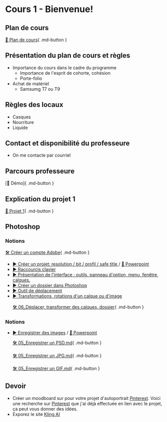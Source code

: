 # Cours 1 - Bienvenue!

<style>.md-footer{display:none;}</style>

## Plan de cours
[📁 Plan de cours](https://uqam-my.sharepoint.com/:w:/g/personal/lavoie-pilote_francoise_uqam_ca/EbTC0HRxc-lJnhm2HplODg0BbRFM858IHUJCAPIXDK1XBA?e=ADlT9X){ .md-button }   <br>


## Présentation du plan de cours et règles
* Importance du cours dans le cadre du programme
  *  Importance de l'esprit de cohorte, cohésion
  *  Porte-folio
* Achat de matériel
   * Samsumg T7 ou T9

##  Règles des locaux 
* Casques
* Nourriture
* Liquide

## Contact et disponibilité du professeure
* On me contacte par courriel


 
## Parcours professeure 
[📁 Démo]{ .md-button }   <br>


## Explication du projet 1
  [📁 Projet 1](./projets/projet01.md){ .md-button }   <br>



## Photoshop

### Notions
  [🛠️ Créer un compte Adobe](https://helpx.adobe.com/ca_fr/manage-account/using/create-update-adobe-id.html#email-address){ .md-button }  <br>   
* [▶️ Créer un projet: resolution / bit / profil / safe title ](https://uqam-my.sharepoint.com/:v:/g/personal/lavoie-pilote_francoise_uqam_ca/EQaSUE17y5NPkMaoMwymaYQBywZqFVBv_AC8dn8SGO9qwQ?nav=eyJyZWZlcnJhbEluZm8iOnsicmVmZXJyYWxBcHAiOiJPbmVEcml2ZUZvckJ1c2luZXNzIiwicmVmZXJyYWxBcHBQbGF0Zm9ybSI6IldlYiIsInJlZmVycmFsTW9kZSI6InZpZXciLCJyZWZlcnJhbFZpZXciOiJNeUZpbGVzTGlua0NvcHkifX0&e=bTxmjf)  /  [📑 Powerpoint](https://uqam-my.sharepoint.com/:f:/g/personal/lavoie-pilote_francoise_uqam_ca/El-TrEXH1jpAntr4QWJ8D3gByUFXmjinhhEj8qDeGKn7gQ?e=2XoEXt)  <br>
* [▶️ Raccourcis clavier](https://cmontmorency365-my.sharepoint.com/:v:/g/personal/flpilote_cmontmorency_qc_ca/EQUADFGtiGBNtLoOnaTdb_IBOmNvV0p6JCe9GrEUefls5g?nav=eyJyZWZlcnJhbEluZm8iOnsicmVmZXJyYWxBcHAiOiJPbmVEcml2ZUZvckJ1c2luZXNzIiwicmVmZXJyYWxBcHBQbGF0Zm9ybSI6IldlYiIsInJlZmVycmFsTW9kZSI6InZpZXciLCJyZWZlcnJhbFZpZXciOiJNeUZpbGVzTGlua0NvcHkifX0&e=KJKjNt)  <br>
* [▶️ Présentation de l'interface : outils, panneau d'option, menu, fenêtre, calques.](https://uqam-my.sharepoint.com/:v:/g/personal/lavoie-pilote_francoise_uqam_ca/EXykzz6iWJpOhU2dxcFze6IBMOuddkwlC0dWb5rjm9SAUw?nav=eyJyZWZlcnJhbEluZm8iOnsicmVmZXJyYWxBcHAiOiJPbmVEcml2ZUZvckJ1c2luZXNzIiwicmVmZXJyYWxBcHBQbGF0Zm9ybSI6IldlYiIsInJlZmVycmFsTW9kZSI6InZpZXciLCJyZWZlcnJhbFZpZXciOiJNeUZpbGVzTGlua0NvcHkifX0&e=AL4C2i)  <br>
* [▶️ Créer un dossier dans Photoshop](https://uqam-my.sharepoint.com/:v:/g/personal/lavoie-pilote_francoise_uqam_ca/EarNK_o0m2tBoauu0Gih_-IBUdum7wt_-y3jY5cx5Y5kIw?nav=eyJyZWZlcnJhbEluZm8iOnsicmVmZXJyYWxBcHAiOiJPbmVEcml2ZUZvckJ1c2luZXNzIiwicmVmZXJyYWxBcHBQbGF0Zm9ybSI6IldlYiIsInJlZmVycmFsTW9kZSI6InZpZXciLCJyZWZlcnJhbFZpZXciOiJNeUZpbGVzTGlua0NvcHkifX0&e=2tj8LG)  <br>
* [▶️ Outil de déplacement](https://uqam-my.sharepoint.com/:v:/g/personal/lavoie-pilote_francoise_uqam_ca/EQzn2afTUIFPmzXswdx2DC4BGYNRSkEQdpMfPK_TQro54A?nav=eyJyZWZlcnJhbEluZm8iOnsicmVmZXJyYWxBcHAiOiJPbmVEcml2ZUZvckJ1c2luZXNzIiwicmVmZXJyYWxBcHBQbGF0Zm9ybSI6IldlYiIsInJlZmVycmFsTW9kZSI6InZpZXciLCJyZWZlcnJhbFZpZXciOiJNeUZpbGVzTGlua0NvcHkifX0&e=hcL5MV)  <br>
* [▶️ Transformations, rotations d'un calque ou d'image](https://uqam-my.sharepoint.com/:v:/g/personal/lavoie-pilote_francoise_uqam_ca/ETPC6NeIxzpLv0wtkqkLkcUBqyRSl2p639oEDisVIsuzVQ?nav=eyJyZWZlcnJhbEluZm8iOnsicmVmZXJyYWxBcHAiOiJPbmVEcml2ZUZvckJ1c2luZXNzIiwicmVmZXJyYWxBcHBQbGF0Zm9ybSI6IldlYiIsInJlZmVycmFsTW9kZSI6InZpZXciLCJyZWZlcnJhbFZpZXciOiJNeUZpbGVzTGlua0NvcHkifX0&e=QbYyqP)  <br>   
  [🛠️ 06_Déplacer, transformer des calques, dossier](./exercices_photoshop/06_Déplacer_et_transformer_des_calques.md){ .md-button }  <br>    

  
### Notions  
* [▶️ Enregistrer des images](https://uqam-my.sharepoint.com/:v:/g/personal/lavoie-pilote_francoise_uqam_ca/EcavsLtE0Y5Pk3GMxsWD-ssBC9P1z57Dx9FekQbGze7_8g?nav=eyJyZWZlcnJhbEluZm8iOnsicmVmZXJyYWxBcHAiOiJPbmVEcml2ZUZvckJ1c2luZXNzIiwicmVmZXJyYWxBcHBQbGF0Zm9ybSI6IldlYiIsInJlZmVycmFsTW9kZSI6InZpZXciLCJyZWZlcnJhbFZpZXciOiJNeUZpbGVzTGlua0NvcHkifX0&e=GQke8a)  /  [📑 Powerpoint](https://uqam-my.sharepoint.com/:f:/g/personal/lavoie-pilote_francoise_uqam_ca/El-TrEXH1jpAntr4QWJ8D3gByUFXmjinhhEj8qDeGKn7gQ?e=2XoEXt)  <br>
  
  [🛠️ 05_Enregistrer un PSD.md](./exercices_photoshop/05_Enregistrer_un_psd.md){ .md-button }  <br>    
  [🛠️ 05_Enregistrer un JPG.md](./exercices_photoshop/05_Enregistrer_un_jpg.md){ .md-button }  <br>    
  [🛠️ 05_Enregistrer un GIF.md](./exercices_photoshop/05_Enregistrer_un_gif.md){ .md-button }  <br>    
  

## Devoir
* Créer un moodboard sur pour votre projet d'autoportrait [Pinterest](https://www.pinterest.com/). Voici une recherche sur [Pinterest](https://pin.it/6Qv4DFKkP) que j'ai déjà effectuée en lien avec le projet, ça peut vous donner des idées.
* Exporez le site [Kling AI](https://klingai.com/)

